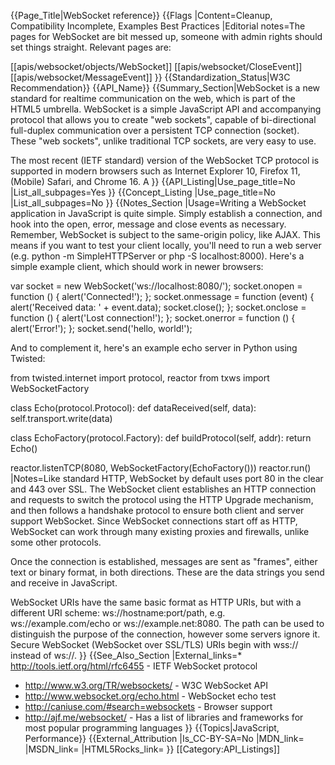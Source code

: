 {{Page_Title|WebSocket reference}}
{{Flags
|Content=Cleanup, Compatibility Incomplete, Examples Best Practices
|Editorial notes=The pages for WebSocket are bit messed up, someone with admin rights should set things straight. Relevant pages are:

[[apis/websocket/objects/WebSocket]]
[[apis/websocket/CloseEvent]]
[[apis/websocket/MessageEvent]]
}}
{{Standardization_Status|W3C Recommendation}}
{{API_Name}}
{{Summary_Section|WebSocket is a new standard for realtime communication on the web, which is part of the HTML5 umbrella. WebSocket is a simple JavaScript API and accompanying protocol that allows you to create "web sockets", capable of bi-directional full-duplex communication over a persistent TCP connection (socket). These "web sockets", unlike traditional TCP sockets, are very easy to use.

The most recent (IETF standard) version of the WebSocket TCP protocol is supported in modern browsers such as Internet Explorer 10, Firefox 11, (Mobile) Safari, and Chrome 16. A
}}
{{API_Listing|Use_page_title=No
|List_all_subpages=Yes
}}
{{Concept_Listing
|Use_page_title=No
|List_all_subpages=No
}}
{{Notes_Section
|Usage=Writing a WebSocket application in JavaScript is quite simple. Simply establish a connection, and hook into the open, error, message and close events as necessary. Remember, WebSocket is subject to the same-origin policy, like AJAX. This means if you want to test your client locally, you'll need to run a web server (e.g. python -m SimpleHTTPServer or php -S localhost:8000). Here's a simple example client, which should work in newer browsers:

  var socket = new WebSocket('ws://localhost:8080/');
  socket.onopen = function () {
      alert('Connected!');
  };
  socket.onmessage = function (event) {
      alert('Received data: ' + event.data);
      socket.close();
  };
  socket.onclose = function () {
      alert('Lost connection!');
  };
  socket.onerror = function () {
      alert('Error!');
  };
  socket.send('hello, world!');

And to complement it, here's an example echo server in Python using Twisted:

  from twisted.internet import protocol, reactor
  from txws import WebSocketFactory
  
  class Echo(protocol.Protocol):
      def dataReceived(self, data):
          self.transport.write(data)
  
  class EchoFactory(protocol.Factory):
      def buildProtocol(self, addr):
          return Echo()
  
  reactor.listenTCP(8080, WebSocketFactory(EchoFactory()))
  reactor.run()
|Notes=Like standard HTTP, WebSocket by default uses port 80 in the clear and 443 over SSL. The WebSocket client establishes an HTTP connection and requests to switch the protocol using the HTTP Upgrade mechanism, and then follows a handshake protocol to ensure both client and server support WebSocket. Since WebSocket connections start off as HTTP, WebSocket can work through many existing proxies and firewalls, unlike some other protocols.

Once the connection is established, messages are sent as "frames", either text or binary format, in both directions. These are the data strings you send and receive in JavaScript.

WebSocket URIs have the same basic format as HTTP URIs, but with a different URI scheme: ws://hostname:port/path, e.g. ws://example.com/echo or ws://example.net:8080. The path can be used to distinguish the purpose of the connection, however some servers ignore it. Secure WebSocket (WebSocket over SSL/TLS) URIs begin with wss:// instead of ws://.
}}
{{See_Also_Section
|External_links=* http://tools.ietf.org/html/rfc6455 - IETF WebSocket protocol
* http://www.w3.org/TR/websockets/ - W3C WebSocket API
* http://www.websocket.org/echo.html - WebSocket echo test
* http://caniuse.com/#search=websockets - Browser support
* http://ajf.me/websocket/ - Has a list of libraries and frameworks for most popular programming languages
}}
{{Topics|JavaScript, Performance}}
{{External_Attribution
|Is_CC-BY-SA=No
|MDN_link=
|MSDN_link=
|HTML5Rocks_link=
}}
[[Category:API_Listings]]